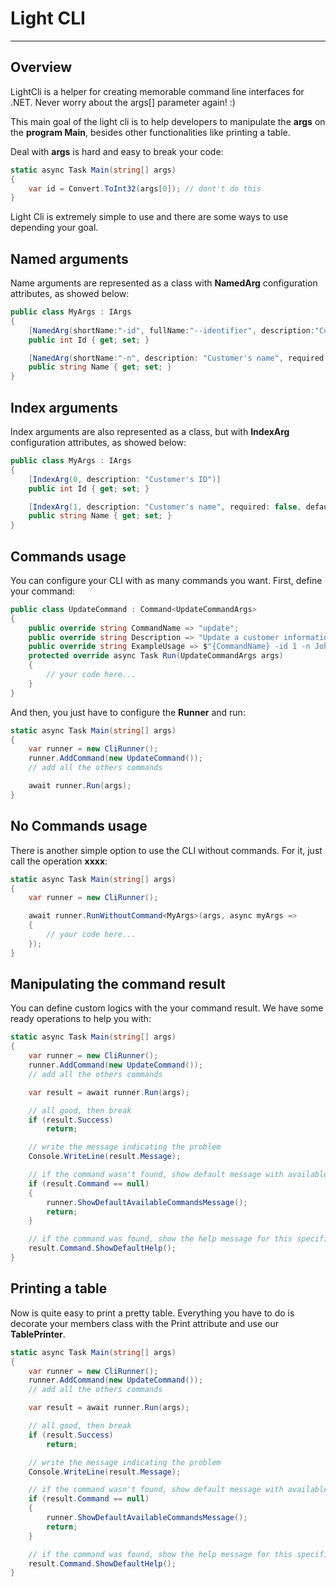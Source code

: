 ﻿# Light CLI

---

## Overview

LightCli is a helper for creating memorable command line interfaces for .NET. Never worry about the args[] parameter again! :)

This main goal of the light cli is to help developers to manipulate the **args** on the **program Main**, besides other functionalities like printing a table.

Deal with **args** is hard and easy to break your code:

```csharp
static async Task Main(string[] args)
{ 
    var id = Convert.ToInt32(args[0]); // dont't do this
}
```

Light Cli is extremely simple to use and there are some ways to use depending your goal.

## Named arguments

Name arguments are represented as a class with **NamedArg** configuration attributes, as showed below:

```csharp
public class MyArgs : IArgs
{
    [NamedArg(shortName:"-id", fullName:"--identifier", description:"Customer's ID")]
    public int Id { get; set; }

    [NamedArg(shortName:"-n", description: "Customer's name", required:false, defaultValue:"Unknown")]
    public string Name { get; set; }
}
```

## Index arguments

Index arguments are also represented as a class, but with **IndexArg** configuration attributes, as showed below:

```csharp
public class MyArgs : IArgs
{
    [IndexArg(0, description: "Customer's ID")]
    public int Id { get; set; }

    [IndexArg(1, description: "Customer's name", required: false, defaultValue: "Unknown")]
    public string Name { get; set; }
}
```

## Commands usage

You can configure your CLI with as many commands you want. First, define your command:

```csharp
public class UpdateCommand : Command<UpdateCommandArgs>
{
    public override string CommandName => "update";
    public override string Description => "Update a customer information";
    public override string ExampleUsage => $"{CommandName} -id 1 -n John";
    protected override async Task Run(UpdateCommandArgs args)
    {
        // your code here...
    }
}
```

And then, you just have to configure the **Runner** and run:

```csharp
static async Task Main(string[] args)
{ 
    var runner = new CliRunner();
    runner.AddCommand(new UpdateCommand());
    // add all the others commands

    await runner.Run(args);
}
```

## No Commands usage

There is another simple option to use the CLI without commands. For it, just call the operation **xxxx**:

```csharp
static async Task Main(string[] args)
{ 
    var runner = new CliRunner();

    await runner.RunWithoutCommand<MyArgs>(args, async myArgs =>
    {
        // your code here...
    });
}
```

## Manipulating the command result

You can define custom logics with the your command result. We have some ready operations to help you with:

```csharp
static async Task Main(string[] args)
{ 
    var runner = new CliRunner();
    runner.AddCommand(new UpdateCommand());
    // add all the others commands

    var result = await runner.Run(args);

    // all good, then break
    if (result.Success)
        return;

    // write the message indicating the problem
    Console.WriteLine(result.Message);

    // if the command wasn't found, show default message with available commands
    if (result.Command == null)
    {
        runner.ShowDefaultAvailableCommandsMessage();
        return;
    }

    // if the command was found, show the help message for this specific command
    result.Command.ShowDefaultHelp();
}
```

## Printing a table

Now is quite easy to print a pretty table. Everything you have to do is decorate your members class with the Print attribute and use our **TablePrinter**.

```csharp
static async Task Main(string[] args)
{
    var runner = new CliRunner();
    runner.AddCommand(new UpdateCommand());
    // add all the others commands

    var result = await runner.Run(args);

    // all good, then break
    if (result.Success)
        return;

    // write the message indicating the problem
    Console.WriteLine(result.Message);

    // if the command wasn't found, show default message with available commands
    if (result.Command == null)
    {
        runner.ShowDefaultAvailableCommandsMessage();
        return;
    }

    // if the command was found, show the help message for this specific command
    result.Command.ShowDefaultHelp();
}
```